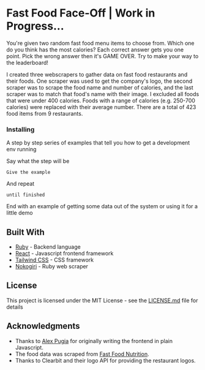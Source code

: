 # Fast Food Face-Off | Work in Progress...

You're given two random fast food menu items to choose from. Which one do you think has the most calories? Each correct answer gets you one point. Pick the wrong answer then it's GAME OVER. Try to make your way to the leaderboard!

I created three webscrapers to gather data on fast food restaurants and their foods. One scraper was used to get the company's logo, the second scraper was to scrape the food name and number of calories, and the last scraper was to match that food's name with their image. I excluded all foods that were under 400 calories. Foods with a range of calories (e.g. 250-700 calories) were replaced with their average number. There are a total of 423 food items from 9 restaurants.

### Installing

A step by step series of examples that tell you how to get a development env running

Say what the step will be

```
Give the example
```

And repeat

```
until finished
```

End with an example of getting some data out of the system or using it for a little demo

## Built With

* [Ruby](http://www.yahoo.com) - Backend language
* [React](http://www.yahoo.com) - Javascript frontend framework
* [Tailwind CSS](https://www.tailwindcss.com) - CSS framework
* [Nokogiri](https://rometools.github.io/rome/) - Ruby web scraper

## License

This project is licensed under the MIT License - see the [LICENSE.md](LICENSE) file for details

## Acknowledgments

* Thanks to [Alex Pugia](https://github.com/jasminnancy) for originally writing the frontend in plain Javascript.
* The food data was scraped from [Fast Food Nutrition](https://fastfoodnutrition.org).
* Thanks to Clearbit and their logo API for providing the restaurant logos.

